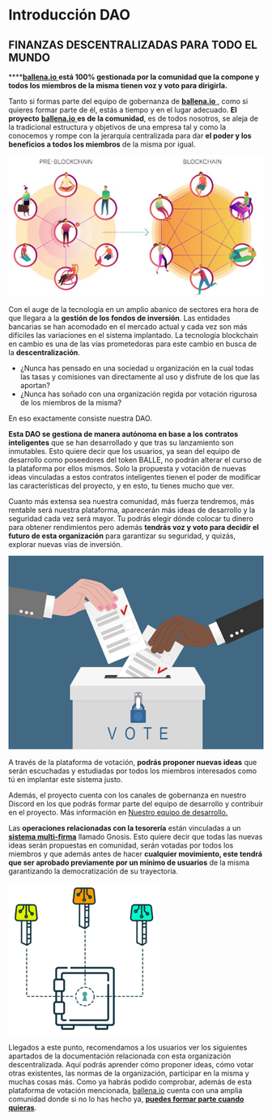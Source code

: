 # Introducción DAO

## **FINANZAS DESCENTRALIZADAS PARA TODO EL MUNDO** 

\*\*\*\*[**ballena.io** ](https://ballena.io/)**está 100% gestionada por la comunidad que la compone y todos los miembros de la misma tienen voz y voto para dirigirla.**   
  


Tanto si formas parte del equipo de gobernanza de [**ballena.io** ](https://ballena.io/), como si quieres formar parte de él, estás a tiempo y en el lugar adecuado. **El proyecto** [**ballena.io** ](https://ballena.io/)**es de la comunidad**, es de todos nosotros, se aleja de la tradicional estructura y objetivos de una empresa tal y como la conocemos y rompe con la jerarquía centralizada para dar **el poder y los beneficios a todos los miembros** de la misma por igual.  



![](../.gitbook/assets/dao1.png)



Con el auge de la tecnología en un amplio abanico de sectores era hora de que llegara a la **gestión de los fondos de inversión**. Las entidades bancarias se han acomodado en el mercado actual y cada vez son más difíciles las variaciones en el sistema implantado. La tecnología blockchain en cambio es una de las vías prometedoras para este cambio en busca de la **descentralización**. 

* ¿Nunca has pensado en una sociedad u organización en la cual todas las tasas y comisiones van directamente al uso y disfrute de los que las aportan? 
* ¿Nunca has soñado con una organización regida por votación rigurosa de los miembros de la misma? 

En eso exactamente consiste nuestra DAO. 



**Esta DAO se gestiona de manera autónoma en base a los contratos inteligentes** que se han desarrollado y que tras su lanzamiento son inmutables. Esto quiere decir que los usuarios, ya sean del equipo de desarrollo como poseedores del token BALLE, no podrán alterar el curso de la plataforma por ellos mismos. Solo la propuesta y votación de nuevas ideas vinculadas a estos contratos inteligentes tienen el poder de modificar las características del proyecto, y en esto, tu tienes mucho que ver.

Cuanto más extensa sea nuestra comunidad, más fuerza tendremos, más rentable será nuestra plataforma, aparecerán más ideas de desarrollo y la seguridad cada vez será mayor. Tu podrás elegir dónde colocar tu dinero para obtener rendimientos pero además **tendrás voz y voto para decidir el futuro de esta organización** para garantizar su seguridad, y quizás, explorar nuevas vías de inversión. 



![](../.gitbook/assets/voting-illustration.png)



A través de la plataforma de votación, **podrás proponer nuevas ideas** que serán escuchadas y estudiadas por todos los miembros interesados como tú en implantar este sistema justo.  

Además, el proyecto cuenta con los canales de gobernanza en nuestro Discord en los que podrás formar parte del equipo de desarrollo y contribuir en el proyecto. Más información en [Nuestro equipo de desarrollo.](nuestro-equipo-de-desarrollo.md)

Las **operaciones relacionadas con la tesorería** están vinculadas a un [**sistema multi-firma**](../tecnico/gobernanza.md#seguridad-de-la-wallet) llamado Gnosis. Esto quiere decir que todas las nuevas ideas serán propuestas en comunidad, serán votadas por todos los miembros y que además antes de hacer **cualquier movimiento, este tendrá que ser aprobado previamente por un mínimo de usuarios** de la misma garantizando la democratización de su trayectoria.  



![](../.gitbook/assets/image.png)



Llegados a este punto, recomendamos a los usuarios ver los siguientes apartados de la documentación relacionada con esta organización descentralizada. Aquí podrás aprender cómo proponer ideas, cómo votar otras existentes, las normas de la organización, participar en la misma y muchas cosas más. Como ya habrás podido comprobar, además de esta plataforma de votación mencionada, [ballena.io](https://ballena.io/) cuenta con una amplia comunidad donde si no lo has hecho ya, [**puedes formar parte cuando quieras**](../#comunidad).



  



